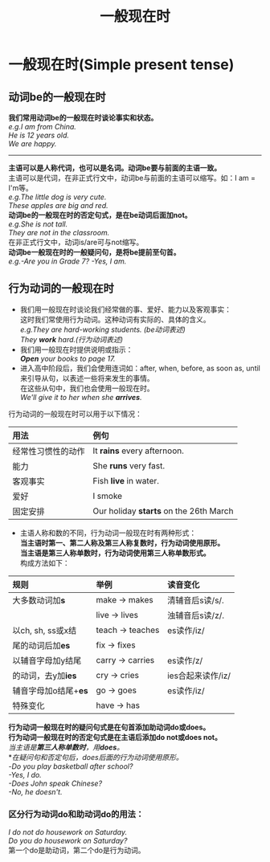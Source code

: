 ﻿---
layout: post
title: 一般现在时
categories: tense
description: 介绍Simple present tense的语法
keywords: tense
---
# 一般现在时(Simple present tense)

## 动词be的一般现在时

**我们常用动词be的一般现在时谈论事实和状态。**  
*e.g.I am from China.*  
*He is 12 years old.*  
*We are happy.*  

------

**主语可以是人称代词，也可以是名词。动词be要与前面的主语一致。**  
主语可以是代词，在非正式行文中，动词be与前面的主语可以缩写。如：I am = I'm等。  
*e.g.The little dog is very cute.*  
*These apples are big and red.*  
**动词be的一般现在时的否定句式，是在be动词后面加not。**  
*e.g.She is not tall.*  
*They are not in the classroom.*  
在非正式行文中，动词is/are可与not缩写。  
**动词be一般现在时的一般疑问句，是将be提前至句首。**  
*e.g.-Are you in Grade 7?* *-Yes, I am.*

## 行为动词的一般现在时  

* 我们用一般现在时谈论我们经常做的事、爱好、能力以及客观事实：  
 这时我们常使用行为动词。这种动词有实际的、具体的含义。  
*e.g.They are hard-working students. (be动词表述)*  
*They **work** hard.(行为动词表述)*  
* 我们用一般现在时提供说明或指示：  
***Open** your books to page 17.*  
* 进入高中阶段后，我们会使用连词如：after, when, before, as soon as, until来引导从句，以表述一些将来发生的事情。  
在这些从句中，我们也会使用一般现在时。  
*We'll give it to her when she **arrives**.*

行为动词的一般现在时可以用于以下情况：  

|用法              |例句                                      |
|:-----------------|:-----------------------------------------|
|经常性习惯性的动作|It **rains** every afternoon.             |
|能力              |She **runs** very fast.                   |
|客观事实          |Fish **live** in water.                   |
|爱好              |I smoke                                   |
|固定安排          |Our holiday **starts** on the 26th March  |

* 主语人称和数的不同，行为动词一般现在时有两种形式：  
**当主语时第一、第二人称及第三人称复数时，行为动词使用原形。**  
**当主语是第三人称单数时，行为动词使用第三人称单数形式。**  
构成方法如下：

|规则                  |举例            |读音变化         |
|:---------------------|:---------------|:----------------|
|大多数动词加**s**     |make -> makes   |清辅音后s读/s/.  |
|                      |live -> lives   |浊辅音后s读/z/.  |
|以ch, sh, ss或x结     |teach -> teaches|es读作/iz/       |
|尾的动词后加**es**    |fix -> fixes    |                 |
|以辅音字母加y结尾     |carry -> carries|es读作/z/        |
|的动词，去y加**ies**  |cry -> cries    |ies合起来读作/iz/|
|辅音字母加o结尾+**es**|go -> goes      |es读作/iz/       |
|特殊变化              |have -> has     |                 |

**行为动词一般现在时的疑问句式是在句首添加助动词do或does。**  
**行为动词一般现在时的否定句式是在主语后添加do not或does not。**  
*当主语是**第三人称单数时**，用**does**。*  
**在疑问句和否定句后，does后面的行为动词使用原形。*  
*-Do you play basketball after school?  
-Yes, I do.  
-Does John speak Chinese?  
-No, he doesn't.*  

### 区分行为动词do和助动词do的用法：  
*I do not do housework on Saturday.  
Do you do housework on Saturday?*  
第一个do是助动词，第二个do是行为动词。
